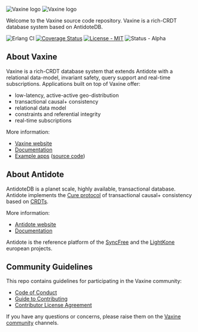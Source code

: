 ![Vaxine logo](https://vaxine.io/id/vaxine-logo-dark.png#gh-dark-mode-only)
![Vaxine logo](https://vaxine.io/id/vaxine-logo-light.png#gh-light-mode-only)

Welcome to the Vaxine source code repository. Vaxine is a rich-CRDT database system based on AntidoteDB.

![Erlang CI](https://github.com/vaxine-io/vaxine/workflows/Erlang%20CI/badge.svg)
[![Coverage Status](https://coveralls.io/repos/github/vaxine-io/vaxine/badge.svg?branch=main)](https://coveralls.io/github/vaxine-io/vaxine?branch=main)
[![License - MIT](https://img.shields.io/badge/license-MIT-green)](./blob/main/LICENSE.md)
![Status - Alpha](https://img.shields.io/badge/status-alpha-red)

## About Vaxine

Vaxine is a rich-CRDT database system that extends Antidote with a relational data-model, invariant safety, query support and real-time subscriptions. Applications built on top of Vaxine offer:

* low-latency, active-active geo-distribution
* transactional causal+ consistency
* relational data model
* constraints and referential integrity
* real-time subscriptions

More information:

- [Vaxine website](https://vaxine.io)
- [Documentation](https://vaxine.io/docs)
- [Example apps](https://vaxine.io/demos) ([source code](https://github.com/vaxine-io/examples))

## About Antidote

AntidoteDB is a planet scale, highly available, transactional database. Antidote implements the [Cure protocol](https://ieeexplore.ieee.org/document/7536539/) of transactional causal+ consistency based on [CRDTs](https://crdt.tech).

More information:

- [Antidote website](https://www.antidotedb.eu)
- [Documentation](https://antidotedb.gitbook.io/documentation)

Antidote is the reference platform of the [SyncFree](https://syncfree.lip6.fr/) and the [LightKone](https://www.lightkone.eu/) european projects.

## Community Guidelines

This repo contains guidelines for participating in the Vaxine community:

* [Code of Conduct](./CODE_OF_CONDUCT.md)
* [Guide to Contributing](./CONTRIBUTING.md)
* [Contributor License Agreement](./CLA.md)

If you have any questions or concerns, please raise them on the [Vaxine community](https://vaxine.io/project/community) channels.
